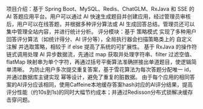 项目介绍：基于 Spring Boot、MySQL、Redis、ChatGLM、RxJava 和 SSE 的 AI 答题应用平台。用户可以通过 AI 快速生成题目并创建应用，经过管理员审核后，用户可以在线答题，并根据多种评分算法或 AI 生成回答总结。管理员还可以集中管理全站内容，并进行统计分析。
评分模块：基于 策略模式 实现了多种用户回答评分算法（如统计得分、AI 评分等），全局执行器会扫描策略类上的 自定义注解 并选取策略，相较于 if else 提高了系统的可扩展性。
基于 RxJava 的操作符链式调用处理 AI 异步数据流，先通过 map 获取并处理字符串、filter 过滤空值、flatMap 映射串为单个字符，再通过括号平衡算法准确拼接出单道题目，使逻辑简单清晰。
为防止用户多次提交重复答案，基于雪花算法为每次答题分配唯一 id，并通过数据库主键实现 幂等设计，避免了重复的脏数据。
由于每个应用的相同答案的AI评分应该相同，使用Caffeine本地缓存答案hash对应的AI评分结果，提高评分性能（约10s到1s)的同时大幅节约成本；并通过Redisson分布式锁解决缓存击穿问题。
